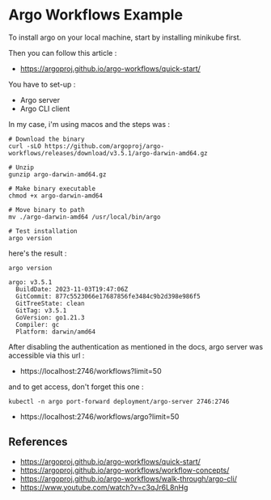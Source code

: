 # Argo Workflows Example

To install argo on your local machine, start by installing minikube first.

Then you can follow this article :
- https://argoproj.github.io/argo-workflows/quick-start/

You have to set-up :
- Argo server
- Argo CLI client

In my case, i'm using macos and the steps was :

```shell
# Download the binary
curl -sLO https://github.com/argoproj/argo-workflows/releases/download/v3.5.1/argo-darwin-amd64.gz

# Unzip
gunzip argo-darwin-amd64.gz

# Make binary executable
chmod +x argo-darwin-amd64

# Move binary to path
mv ./argo-darwin-amd64 /usr/local/bin/argo

# Test installation
argo version
```

here's the result :
```shell
argo version
```

```log
argo: v3.5.1
  BuildDate: 2023-11-03T19:47:06Z
  GitCommit: 877c5523066e17687856fe3484c9b2d398e986f5
  GitTreeState: clean
  GitTag: v3.5.1
  GoVersion: go1.21.3
  Compiler: gc
  Platform: darwin/amd64
```

After disabling the authentication as mentioned in the docs, argo server was accessible via this url :
- https://localhost:2746/workflows?limit=50

and to get access, don't forget this one :

```shell
kubectl -n argo port-forward deployment/argo-server 2746:2746
```

- https://localhost:2746/workflows/argo?limit=50


## References
- https://argoproj.github.io/argo-workflows/quick-start/
- https://argoproj.github.io/argo-workflows/workflow-concepts/
- https://argoproj.github.io/argo-workflows/walk-through/argo-cli/
- https://www.youtube.com/watch?v=c3qJr6L8nHg